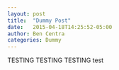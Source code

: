 ```yaml
---
layout: post
title:  "Dummy Post"
date:   2015-04-18T14:25:52-05:00
author: Ben Centra
categories: Dummy
---
```


TESTING TESTING TESTING test

